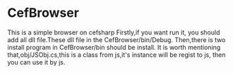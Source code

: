 # CefBrowser
This is a simple browser on cefsharp
Firstly,if you want run it, you should add all dll file.These dll file in the CefBrowser/bin/Debug.
Then,there is two install program in CefBrowser/bin should be install.
It is worth mentioning that,obj/JSObj.cs,this is a class from js,it's instance will be regist to js, then you can use it by js.
